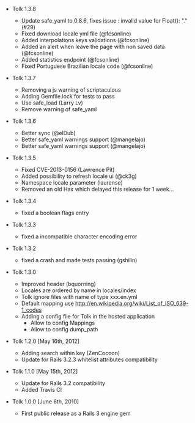 * Tolk 1.3.8
  * Update safe_yaml to 0.8.6, fixes issue : invalid value for Float(): "." (#29)
  * Fixed download locale yml file (@fcsonline)
  * Added interpolations keys validations (@fcsonline)
  * Added an alert when leave the page with non saved data (@fcsonline)
  * Added statistics endpoint (@fcsonline)
  * Fixed Portuguese Brazilian locale code (@fcsonline)

* Tolk 1.3.7
  * Removing a js warning of scriptaculous
  * Adding Gemfile.lock for tests to pass
  * Use safe_load (Larry Lv)
  * Remove warning of safe_yaml

* Tolk 1.3.6
  * Better sync (@elDub)
  * Better safe_yaml warnings support (@mangelajo)
  * Better safe_yaml warnings support (@mangelajo)

* Tolk 1.3.5
  * Fixed CVE-2013-0156 (Lawrence Pit)
  * Added possibility to refresh locale ui (@ck3g)
  * Namespace locale parameter (laurense)
  * Removed an old Hax which delayed this release for 1 week...

* Tolk 1.3.4
  * fixed a boolean flags entry

* Tolk 1.3.3
  * fixed a incompatible character encoding error

* Tolk 1.3.2
  * fixed a crash and made tests passing (gshilin)

* Tolk 1.3.0
  * Improved header (bquorning)
  * Locales are ordered by name in locales/index
  * Tolk ignore files with name of type xxx.en.yml
  * Default mapping use http://en.wikipedia.org/wiki/List_of_ISO_639-1_codes
  * Adding a config file for Tolk in the hosted application
    * Allow to config Mappings
    * Allow to config dump_path

* Tolk 1.2.0 [May 16th, 2012]
  * Adding search within key (ZenCocoon)
  * Update for Rails 3.2.3 whitelist attributes compatibility


* Tolk 1.1.0 [May 15th, 2012]
  * Update for Rails 3.2 compatibility
  * Added Travis CI

* Tolk 1.0.0 [June 6th, 2010]
  * First public release as a Rails 3 engine gem
